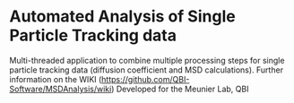 # Automated Analysis of Single Particle Tracking data

Multi-threaded application to combine multiple processing steps for single particle tracking data (diffusion coefficient and MSD calculations).  Further information on the WIKI (https://github.com/QBI-Software/MSDAnalysis/wiki)
Developed for the Meunier Lab, QBI


